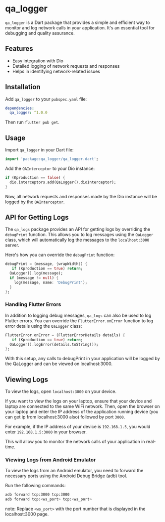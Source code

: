 # qa_logger

`qa_logger` is a Dart package that provides a simple and efficient way to monitor and log network calls in your application. It's an essential tool for debugging and quality assurance.

## Features

- Easy integration with Dio
- Detailed logging of network requests and responses
- Helps in identifying network-related issues

## Installation

Add `qa_logger` to your `pubspec.yaml` file:

```yaml
dependencies:
  qa_logger: ^1.0.0
```

Then run `flutter pub get`.

## Usage

Import `qa_logger` in your Dart file:

```dart
import 'package:qa_logger/qa_logger.dart';
```

Add the `QAInterceptor` to your Dio instance:

```dart
if (Kproduction == false) {
  dio.interceptors.add(QaLogger().dioInterceptor);
}
```

Now, all network requests and responses made by the Dio instance will be logged by the `QAInterceptor`.

## API for Getting Logs

The `qa_logs` package provides an API for getting logs by overriding the `debugPrint` function. This allows you to log messages using the `QaLogger` class, which will automatically log the messages to the `localhost:3000` server.

Here's how you can override the `debugPrint` function:

```dart
debugPrint = (message, {wrapWidth}) {
   if (Kproduction == true) return;
  QaLogger().log(message);
  if (message != null) {
    log(message, name: 'DebugPrint');
  }
};
```
### Handling Flutter Errors

In addition to logging debug messages, `qa_logs` can also be used to log Flutter errors. You can override the `FlutterError.onError` function to log error details using the `QaLogger` class:

```dart
FlutterError.onError = (FlutterErrorDetails details) {
   if (Kproduction == true) return;
  QaLogger().logError(details.toString());
};
```

With this setup, any calls to debugPrint in your application will be logged by the QaLogger and can be viewed on localhost:3000.

## Viewing Logs

To view the logs, open `localhost:3000` on your device. 

If you want to view the logs on your laptop, ensure that your device and laptop are connected to the same WiFi network. Then, open the browser on your laptop and enter the IP address of the application running device (you can get ip from localhost:3000 also) followed by port `3000`.

For example, if the IP address of your device is `192.168.1.5`, you would enter `192.168.1.5:3000` in your browser.

This will allow you to monitor the network calls of your application in real-time.

### Viewing Logs from Android Emulator

To view the logs from an Android emulator, you need to forward the necessary ports using the Android Debug Bridge (adb) tool. 

Run the following commands:

```bash
adb forward tcp:3000 tcp:3000
adb forward tcp:<ws_port> tcp:<ws_port>
```

note: Replace `<ws_port>` with the port number that is displayed in the localhost:3000 page.